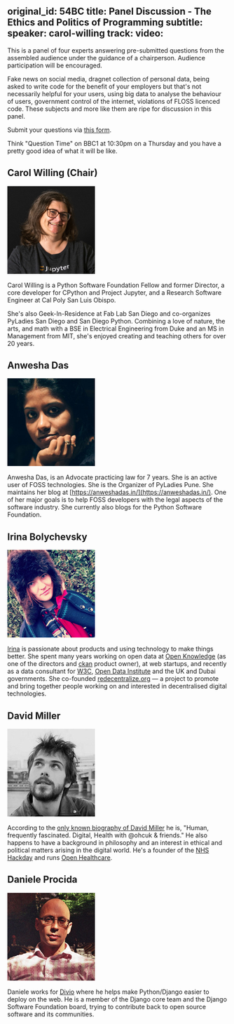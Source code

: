 original_id: 54BC
title: Panel Discussion - The Ethics and Politics of Programming
subtitle: 
speaker: carol-willing
track: 
video:
---
This is a panel of four experts answering pre-submitted questions from the assembled audience under the guidance of a chairperson. Audience participation will be encouraged.

Fake news on social media, dragnet collection of personal data, being asked to
write code for the benefit of your employers but that's not necessarily helpful
for your users, using big data to analyse the behaviour of users, government
control of the internet, violations of FLOSS licenced code. These subjects and
more like them are ripe for discussion in this panel.

Submit your questions via [this form](https://goo.gl/forms/iNl2p9gtSp1d8dc82).

Think "Question Time" on BBC1 at 10:30pm on a Thursday and you have a pretty good idea of what it will be like.

## Carol Willing (Chair)

<img class="avatar" src="/static/img/panel-portraits/carol.jpg" alt="Carol Willing" />

Carol Willing is a Python Software Foundation Fellow and former Director, a
core developer for CPython and Project Jupyter, and a Research Software
Engineer at Cal Poly San Luis Obispo. 

She's also Geek-In-Residence at Fab Lab San Diego and co-organizes PyLadies San
Diego and San Diego Python. Combining a love of nature, the arts, and math with
a BSE in Electrical Engineering from Duke and an MS in Management from MIT,
she's enjoyed creating and teaching others for over 20 years. 

## Anwesha Das

<img class="avatar" src="/static/img/panel-portraits/anwesha.jpg" alt="Anwesha Das" />

Anwesha Das, is an Advocate practicing law for 7 years. She is an active
user of FOSS technologies. She is the Organizer of PyLadies Pune. She
maintains her blog at [https://anweshadas.in/](https://anweshadas.in/). One of
her major goals is to help FOSS developers with the legal aspects of the
software industry. She currently also blogs for the Python Software Foundation.

## Irina Bolychevsky

<img class="avatar" src="/static/img/panel-portraits/ira.jpg" alt="Irina Bolychevsky" />

[Irina](https://twitter.com/shevski) is passionate about products and using
technology to make things better. She spent many years working on open data at
[Open Knowledge](https://okfn.org/) (as one of the directors and
[ckan](https://ckan.org) product owner), at web startups, and recently as a
data consultant for [W3C](https://www.w3.org/),
[Open Data Institute](https://theodi.org/) and the UK and Dubai governments.
She co-founded [redecentralize.org](http://redecentralize.org/) — a project to
promote and bring together people working on and interested in decentralised
digital technologies.

## David Miller

<img class="avatar" src="/static/img/panel-portraits/david.jpg" alt="David Miller" />

According to the [only known biography of David Miller](https://twitter.com/thatdavidmiller) he is, "Human, frequently
fascinated. Digital, Health with @ohcuk & friends." He also happens to have a
background in philosophy and an interest in ethical and political matters
arising in the digital world. He's a founder of the [NHS Hackday](http://nhshackday.com/)
and runs [Open Healthcare](http://openhealthcare.org.uk/).

## Daniele Procida 

<img class="avatar" src="/static/img/panel-portraits/daniele.jpg" alt="Daniele Procida" />

Daniele works for [Divio](https://divio.com) where he helps make Python/Django
easier to deploy on the web. He is a member of the Django core team and the
Django Software Foundation board, trying to contribute back to open source
software and its communities.
